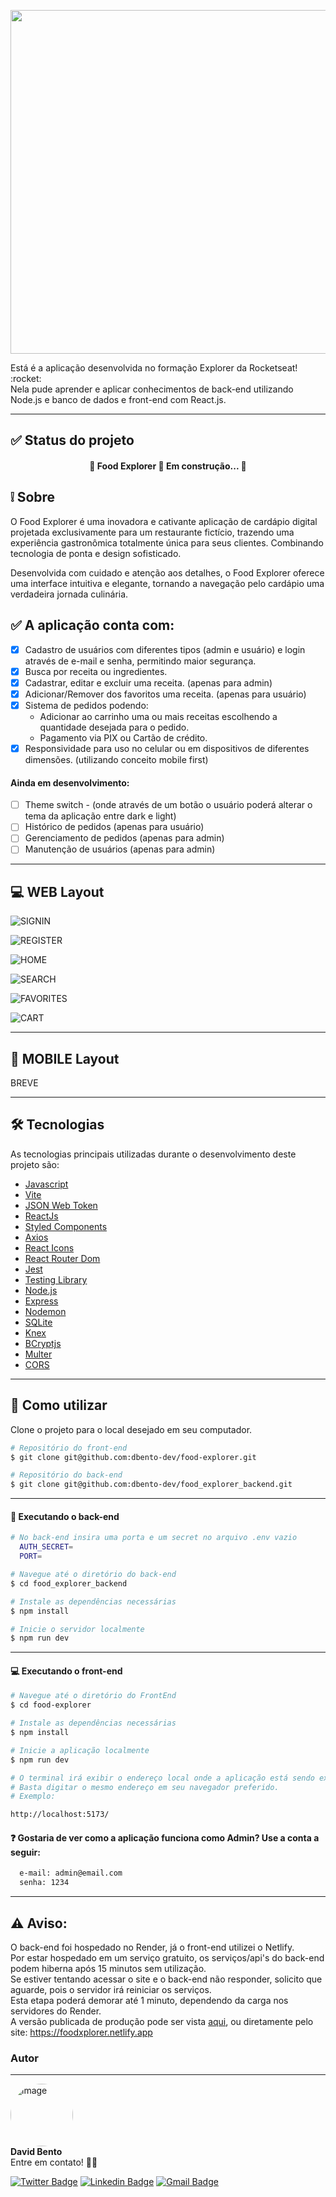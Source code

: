<p align="center">
  <img width="550"  src="https://github.com/dbento-dev/assets/blob/main/foodexplorer/logo.png">
</p>

<p>Está é a aplicação desenvolvida no formação Explorer da Rocketseat! :rocket:
<br>
Nela pude aprender e aplicar conhecimentos de back-end utilizando Node.js e banco de dados e front-end com React.js.
</p>

---

## :white_check_mark: Status do projeto

<h4 align="center"> 
	🚧  Food Explorer 🚀 Em construção...  🚧
</h4>

## :grey_exclamation: Sobre

O Food Explorer é uma inovadora e cativante aplicação de cardápio digital projetada exclusivamente para um restaurante fictício, trazendo uma experiência gastronômica totalmente única para seus clientes. Combinando tecnologia de ponta e design sofisticado.

Desenvolvida com cuidado e atenção aos detalhes, o Food Explorer oferece uma interface intuitiva e elegante, tornando a navegação pelo cardápio uma verdadeira jornada culinária.

## :white_check_mark: A aplicação conta com:

- [x] Cadastro de usuários com diferentes tipos (admin e usuário) e login através de e-mail e senha, permitindo maior segurança.
- [x] Busca por receita ou ingredientes.
- [x] Cadastrar, editar e excluir uma receita. (apenas para admin)
- [x] Adicionar/Remover dos favoritos uma receita. (apenas para usuário)
- [x] Sistema de pedidos podendo:
  - Adicionar ao carrinho uma ou mais receitas escolhendo a quantidade desejada para o pedido.
  - Pagamento via PIX ou Cartão de crédito.
- [x] Responsividade para uso no celular ou em dispositivos de diferentes dimensões. (utilizando conceito mobile first)

#### Ainda em desenvolvimento:

- [ ] Theme switch - (onde através de um botão o usuário poderá alterar o tema da aplicação entre dark e light)
- [ ] Histórico de pedidos (apenas para usuário)
- [ ] Gerenciamento de pedidos (apenas para admin)
- [ ] Manutenção de usuários (apenas para admin)

---

## :computer: WEB Layout

![SIGNIN](https://github.com/dbento-dev/assets/blob/main/foodexplorer/signin.png)

![REGISTER](https://github.com/dbento-dev/assets/blob/main/foodexplorer/register.png)

![HOME](https://github.com/dbento-dev/assets/blob/main/foodexplorer/home.png)

![SEARCH](https://github.com/dbento-dev/assets/blob/main/foodexplorer/search.png)

![FAVORITES](https://github.com/dbento-dev/assets/blob/main/foodexplorer/favorites.png)

![CART](https://github.com/dbento-dev/assets/blob/main/foodexplorer/cart.png)

---

## :iphone: MOBILE Layout

BREVE

---

## 🛠 Tecnologias

As tecnologias principais utilizadas durante o desenvolvimento deste projeto são:

- [Javascript](https://developer.mozilla.org/pt-BR/docs/Web/JavaScript)
- [Vite](https://vitejs.dev/)
- [JSON Web Token](https://www.npmjs.com/package/jsonwebtoken)
- [ReactJs](https://reactjs.org)
- [Styled Components](https://styled-components.com/)
- [Axios](https://www.npmjs.com/package/axios)
- [React Icons](https://react-icons.github.io/react-icons/)
- [React Router Dom](https://react-icons.github.io/react-icons/)
- [Jest](https://jestjs.io)
- [Testing Library](https://testing-library.com)
- [Node.js](https://nodejs.org/en/)
- [Express](https://expressjs.com)
- [Nodemon](https://nodemon.io/)
- [SQLite](https://www.sqlite.org/index.html)
- [Knex](https://knexjs.org/)
- [BCryptjs](https://www.npmjs.com/package/bcryptjs)
- [Multer](https://www.npmjs.com/package/multer)
- [CORS](https://www.npmjs.com/package/cors)

---

## :running: Como utilizar

Clone o projeto para o local desejado em seu computador.

```bash
# Repositório do front-end
$ git clone git@github.com:dbento-dev/food-explorer.git

# Repositório do back-end
$ git clone git@github.com:dbento-dev/food_explorer_backend.git
```

---

#### 🎲 Executando o back-end

```bash
# No back-end insira uma porta e um secret no arquivo .env vazio
  AUTH_SECRET=
  PORT=

# Navegue até o diretório do back-end
$ cd food_explorer_backend

# Instale as dependências necessárias
$ npm install

# Inicie o servidor localmente
$ npm run dev
```

---

#### 💻 Executando o front-end

```bash
# Navegue até o diretório do FrontEnd
$ cd food-explorer

# Instale as dependências necessárias
$ npm install

# Inicie a aplicação localmente
$ npm run dev

# O terminal irá exibir o endereço local onde a aplicação está sendo executada.
# Basta digitar o mesmo endereço em seu navegador preferido.
# Exemplo:

http://localhost:5173/
```

#### :question: Gostaria de ver como a aplicação funciona como Admin? Use a conta a seguir:

```bash
  e-mail: admin@email.com
  senha: 1234
```

---

## :warning: **Aviso:**

O back-end foi hospedado no Render, já o front-end utilizei o Netlify.<br>
Por estar hospedado em um serviço gratuito, os serviços/api's do back-end podem hiberna após 15 minutos sem utilização.<br>
Se estiver tentando acessar o site e o back-end não responder, solicito que aguarde, pois o servidor irá reiniciar os serviços.<br>
Esta etapa poderá demorar até 1 minuto, dependendo da carga nos servidores do Render.<br>
A versão publicada de produção pode ser vista [aqui](https://foodxplorer.netlify.app), ou diretamente pelo site: https://foodxplorer.netlify.app

### Autor

---

<img src="https://github.com/dbento-dev.png" style="width: 100px; border-radius: 50%"  alt="image"/>
<br>
<b>David Bento</b>
<br>
Entre em contato! 👋🏽

[![Twitter Badge](https://img.shields.io/badge/-@dbentodev-1ca0f1?style=flat-square&labelColor=1ca0f1&logo=twitter&logoColor=white&link=https://twitter.com/dbentodev)](https://twitter.com/dbentodev)
[![Linkedin Badge](https://img.shields.io/badge/-David-blue?style=flat-square&logo=Linkedin&logoColor=white&link=https://www.linkedin.com/in/david-bento/)](https://www.linkedin.com/in/david-bento/)
[![Gmail Badge](https://img.shields.io/badge/-dbento26@gmail.com-c14438?style=flat-square&logo=Gmail&logoColor=white&link=mailto:dbento26@gmail.com)](mailto:dbento26@gmail.com)
